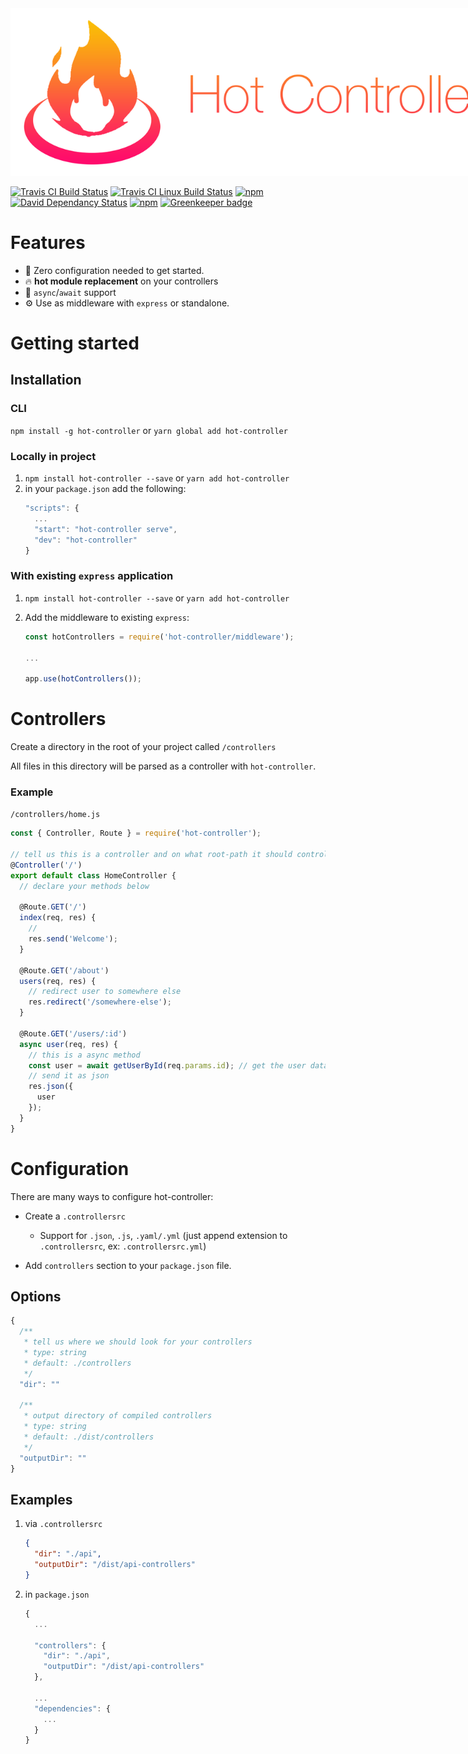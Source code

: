 <img src="./logo.png" alt="Hot Controller" title="Hot Controller" style="max-width: 800px" />

[![Travis CI Build Status](https://travis-ci.org/hot-controller/hot-controller.svg?branch=master)](https://travis-ci.org/hot-controller/hot-controller)
[![Travis CI Linux Build Status](https://img.shields.io/travis/hot-controller/hot-controller/master.svg?label=linux)](https://travis-ci.org/hot-controller/hot-controller)
[![npm](https://img.shields.io/npm/v/hot-controller.svg)](https://www.npmjs.com/package/hot-controller)
[![David Dependancy Status](https://david-dm.org/hot-controller/hot-controller.svg)](https://david-dm.org/hot-controller/hot-controller)
[![npm](https://img.shields.io/npm/l/hot-controller.svg)](https://github.com/hot-controller/hot-controller/blob/master/LICENSE)
[![Greenkeeper badge](https://badges.greenkeeper.io/hot-controller/hot-controller.svg)](https://greenkeeper.io/)

# Features

* 🔧 Zero configuration needed to get started.
* 🔥 **hot module replacement** on your controllers
* 🍾 `async`/`await` support
* ⚙️ Use as middleware with `express` or standalone.

# Getting started

## Installation

### CLI

`npm install -g hot-controller`
or `yarn global add hot-controller`

### Locally in project

1.  `npm install hot-controller --save` or `yarn add hot-controller`
2.  in your `package.json` add the following:
    ```js
    "scripts": {
      ...
      "start": "hot-controller serve",
      "dev": "hot-controller"
    }
    ```

### With existing `express` application

1.  `npm install hot-controller --save` or `yarn add hot-controller`
2.  Add the middleware to existing `express`:

    ```javascript
    const hotControllers = require('hot-controller/middleware');

    ...

    app.use(hotControllers());
    ```

# Controllers

Create a directory in the root of your project called `/controllers`

All files in this directory will be parsed as a controller with `hot-controller`.

### Example

`/controllers/home.js`

```js
const { Controller, Route } = require('hot-controller');

// tell us this is a controller and on what root-path it should control.
@Controller('/')
export default class HomeController {
  // declare your methods below

  @Route.GET('/')
  index(req, res) {
    //
    res.send('Welcome');
  }

  @Route.GET('/about')
  users(req, res) {
    // redirect user to somewhere else
    res.redirect('/somewhere-else');
  }

  @Route.GET('/users/:id')
  async user(req, res) {
    // this is a async method
    const user = await getUserById(req.params.id); // get the user data
    // send it as json
    res.json({
      user
    });
  }
}
```

# Configuration

There are many ways to configure hot-controller:

* Create a `.controllersrc`

  * Support for `.json`, `.js`, `.yaml/.yml` (just append extension to `.controllersrc`, ex: `.controllersrc.yml`)

* Add `controllers` section to your `package.json` file.

## Options

```js
{
  /**
   * tell us where we should look for your controllers
   * type: string
   * default: ./controllers
   */
  "dir": ""

  /**
   * output directory of compiled controllers
   * type: string
   * default: ./dist/controllers
   */
  "outputDir": ""
}
```

## Examples

1.  via `.controllersrc`

    ```json
    {
      "dir": "./api",
      "outputDir": "/dist/api-controllers"
    }
    ```

2.  in `package.json`

    ```js
    {
      ...

      "controllers": {
        "dir": "./api",
        "outputDir": "/dist/api-controllers"
      },

      ...
      "dependencies": {
        ...
      }
    }
    ```
